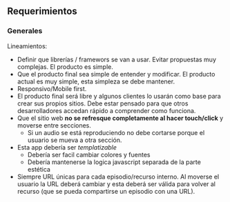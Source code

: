 ## Requerimientos

### Generales

Lineamientos:
 - Definir que librerías / framewors se van a usar. Evitar propuestas muy complejas. El producto es simple.
 - Que el producto final sea simple de entender y modificar. El producto actual es muy simple, esta simpleza se debe mantener.
  - Responsivo/Mobile first.
  - El producto final será libre y algunos clientes lo usarán como base para crear sus propios sitios. Debe estar pensado para que otros desarrolladores accedan rápido a comprender como funciona.
 - Que el sitio web **no se refresque completamente al hacer touch/click** y moverse entre secciones.
   - Si un audio se está reproduciendo no debe cortarse porque el usuario se mueva a otra sección.
 - Esta app debería ser _templatizable_
   - Debería ser facil cambiar colores y fuentes
   - Debería mantenerse la logica javascript separada de la parte estética
 - Siempre URL únicas para cada episodio/recurso interno. Al moverse el usuario la URL deberá cambiar y esta deberá ser válida para volver al recurso (que se pueda compartirse un episodio con una URL).


